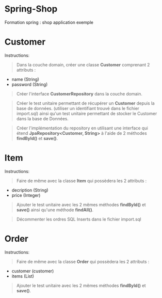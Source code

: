 # Spring-Shop
Formation spring : shop application exemple


Customer
========

Instructions:
> Dans la couche domain, créer une classe **Customer** comprenant 2 attributs :
 - name (String)
 - password (String)

> Créer l'interface **CustomerRepository** dans la couche domain.

> Créer le test unitaire permettant de récupérer un **Customer** depuis la base de données.
(utiliser un identifiant trouvé dans le fichier import.sql) ainsi qu'un test unitaire permettant de stocker le Customer dans la base de Données.

> Créer l'implémentation du repository en utilisant une interface qui étend **JpaRepository<Customer, String>** à l'aide de 2 méthodes **findById()** et **save()**.

Item
====

Instructions:
> Faire de même avec la classe **Item** qui possèdera les 2 attributs :
 - decription (String)
 - price (Integer)

> Ajouter le test unitaire avec les 2 mêmes méthodes **findById()** et **save()** ainsi qu'une méthode **findAll()**.

> Décommenter les ordres SQL Inserts dans le fichier import.sql

Order
=====

Instructions:
> Faire de même avec la classe **Order** qui possèdera les 2 attributs :
 - customer (customer)
 - items (List<Item>)


> Ajouter le test unitaire avec les 2 mêmes méthodes **findById()** et **save()**.

